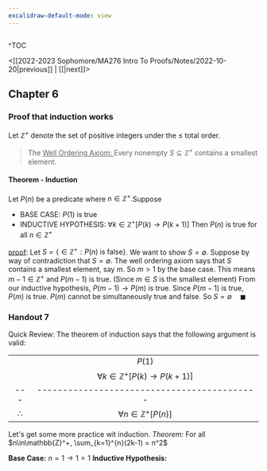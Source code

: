 ```yaml
---
excalidraw-default-mode: view
---
```



```toc

```

^TOC

<[[2022-2023 Sophomore/MA276 Intro To Proofs/Notes/2022-10-20|previous]] | [[|next]]>

## Chapter 6 

### Proof that induction works

Let $\mathbb{Z}^+$ denote the set of positive integers under the $\leq$ total order.

> The <u>Well Ordering Axiom: </u>Every nonempty $S\subseteq \mathbb{Z}^+$ contains a smallest element.

#### Theorem - Induction
Let $P(n)$ be a predicate where $n\in\mathbb{Z}^+.$Suppose 
- BASE CASE: $P(1)$ is true
- INDUCTIVE HYPOTHESIS: $\forall k \in \mathbb{Z}^+[P(k)\to P(k+1)]$
Then $P(n)$ is true for all $n\in\mathbb{Z}^+$

<u>proof</u>: Let $S = \{\in \mathbb{Z}^+:P(n)\;\text{is false}\}$. We want to show $S = \emptyset.$ Suppose by way of contradiction that $S = \emptyset.$ The well ordering axiom says that $S$ contains a smallest element, say $m$. So $m>1$ by the base case. This means $m-1\in\mathbb{Z}^+$ and $P(m-1)$ is true. (Since $m\in S$ is the smallest element) From our inductive hypothesis, $P(m-1)\to P(m)$ is true. Since $P(m-1)$ is true, $P(m)$ is true. $P(m)$ cannot be simultaneously true and false. So $S = \emptyset\quad\blacksquare$


### Handout 7

Quick Review: The theorem of induction says that the following argument is valid:

|||
|:---:|:---:|
||$P(1)$|
||$\forall k \in \mathbb{Z}^+[P(k)\to P(k+1)]$|
|---|-------------------------------------------|
|$\therefore$|$\forall n\in \mathbb{Z}^+[P(n)]$|

Let's get some more practice wit induction.
*Theorem:* For all $n\in\mathbb{Z}^+, \sum_{k=1}^{n}(2k-1) = n^2$

**Base Case:** $n=1 \to 1=1$
**Inductive Hypothesis:**